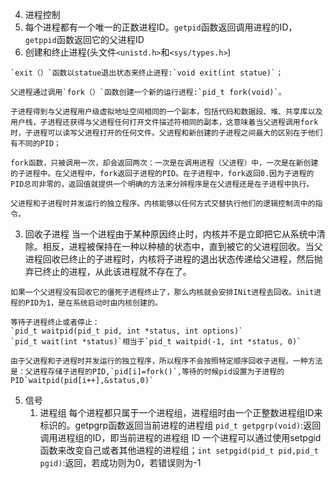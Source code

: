 4. 进程控制
  1. 每个进程都有一个唯一的正数进程ID。`getpid`函数返回调用进程的ID，`getppid`函数返回它的父进程ID
  2. 创建和终止进程(头文件`<unistd.h>`和`<sys/types.h>`)
    
    `exit（）`函数以statue退出状态来终止进程:`void exit(int statue)`；
    
    父进程通过调用`fork（）`函数创建一个新的运行进程:`pid_t fork(void)`。
    
    子进程得到与父进程用户级虚拟地址空间相同的一个副本，包括代码和数据段、堆、共享库以及用户栈，子进程还获得与父进程任何打开文件描述符相同的副本，这意味着当父进程调用fork时，子进程可以读写父进程打开的任何文件。父进程和新创建的子进程之间最大的区别在于他们有不同的PID；

    fork函数，只被调用一次，却会返回两次：一次是在调用进程（父进程）中，一次是在新创建的子进程中。在父进程中，fork返回子进程的PID。在子进程中，fork返回0.因为子进程的PID总司非零的，返回值就提供一个明确的方法来分辨程序是在父进程还是在子进程中执行。

    父进程和子进程时并发运行的独立程序。内核能够以任何方式交替执行他们的逻辑控制流中的指令。
  3. 回收子进程
    当一个进程由于某种原因终止时，内核并不是立即把它从系统中清除。相反，进程被保持在一种以种植的状态中，直到被它的父进程回收。当父进程回收已终止的子进程时，内核将子进程的退出状态传递给父进程，然后抛弃已终止的进程，从此该进程就不存在了。

    如果一个父进程没有回收它的僵死子进程终止了，那么内核就会安排INit进程去回收。init进程的PID为1，是在系统启动时由内核创建的。

    等待子进程终止或者停止：
    `pid_t waitpid(pid_t pid, int *status, int options)`
    `pid_t wait(int *status)`相当于`pid_t waitpid(-1, int *status, 0)`

    由于父进程和子进程时并发运行的独立程序，所以程序不会按照特定顺序回收子进程。一种方法是：父进程存储子进程的PID,`pid[i]=fork()`,等待的时候pid设置为子进程的PID`waitpid(pid[i++],&status,0)`
5. 信号
   1. 进程组
     每个进程都只属于一个进程组，进程组时由一个正整数进程组ID来标识的。getpgrp函数返回当前进程的进程组
     `pid_t getpgrp(void)`:返回调用进程组的ID，即当前进程的进程组 ID
     一个进程可以通过使用setpgid函数来改变自己或者其他进程的进程组；`int setpgid(pid_t pid,pid_t pgid)`:返回，若成功则为0，若错误则为-1
    


    


                                                                                                                                                                                                                                                                                                                                                                                                                                                                                                                                                                                             



    










